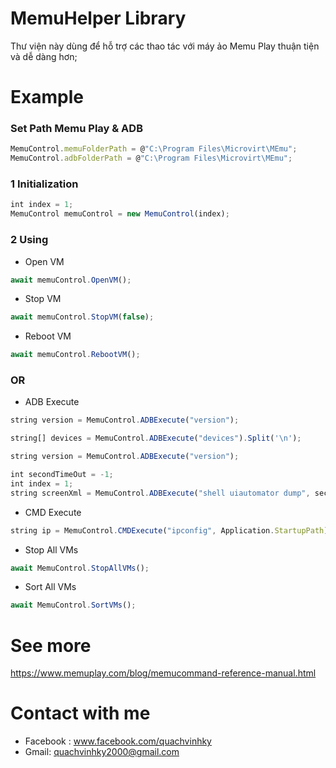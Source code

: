# MemuHelper Library  
 Thư viện này dùng để hỗ trợ các thao tác với máy ảo Memu Play thuận tiện và dễ dàng hơn;  
# Example 
### Set Path Memu Play & ADB
```js
MemuControl.memuFolderPath = @"C:\Program Files\Microvirt\MEmu";  
MemuControl.adbFolderPath = @"C:\Program Files\Microvirt\MEmu";  
```
### 1 Initialization  
```js
int index = 1;  
MemuControl memuControl = new MemuControl(index);  
```
### 2 Using
- Open VM  
```js
await memuControl.OpenVM();
```
- Stop VM
```js
await memuControl.StopVM(false);
```
- Reboot VM
```js
await memuControl.RebootVM();
```
### OR 
- ADB Execute  
```js
string version = MemuControl.ADBExecute("version");
```
```js
string[] devices = MemuControl.ADBExecute("devices").Split('\n');
```
```js
string version = MemuControl.ADBExecute("version");
```
```js
int secondTimeOut = -1; 
int index = 1;
string screenXml = MemuControl.ADBExecute("shell uiautomator dump", secondTimeOut, index);
```
- CMD Execute  
```js
string ip = MemuControl.CMDExecute("ipconfig", Application.StartupPath);
```
- Stop All VMs  
```js
await MemuControl.StopAllVMs();
```
- Sort All VMs  
```js
await MemuControl.SortVMs();
```
# See more  
https://www.memuplay.com/blog/memucommand-reference-manual.html  

# Contact with me  
- Facebook : www.facebook.com/quachvinhky  
- Gmail: quachvinhky2000@gmail.com  
